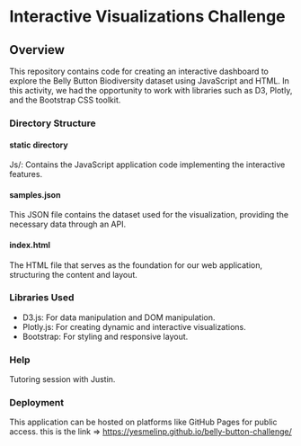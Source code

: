 # Interactive Visualizations Challenge

## Overview
This repository contains code for creating an interactive dashboard to explore the Belly Button Biodiversity dataset using JavaScript and HTML. In this activity, we had the opportunity to work with libraries such as D3, Plotly, and the Bootstrap CSS toolkit.

### Directory Structure
#### static directory
Js/: Contains the JavaScript application code implementing the interactive features.

#### samples.json
This JSON file contains the dataset used for the visualization, providing the necessary data through an API.

#### index.html
The HTML file that serves as the foundation for our web application, structuring the content and layout.

### Libraries Used
- D3.js: For data manipulation and DOM manipulation.
- Plotly.js: For creating dynamic and interactive visualizations.
- Bootstrap: For styling and responsive layout.

### Help
Tutoring session with Justin.

### Deployment
This application can be hosted on platforms like GitHub Pages for public access.
this is the link => https://yesmelinp.github.io/belly-button-challenge/
